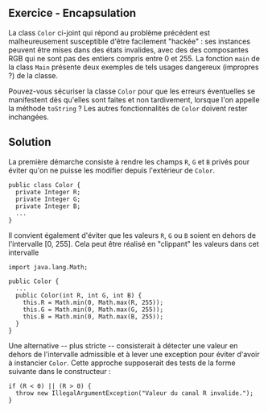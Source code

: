 
Exercice - Encapsulation
--------------------------------------------------------------------------------

La class `Color` ci-joint qui répond au problème précédent est malheureusement 
susceptible d'être facilement "hackée" : ses instances peuvent être mises 
dans des états invalides, avec des des composantes RGB qui ne sont pas des 
entiers compris entre 0 et 255. La fonction `main` de la class `Main` présente 
deux exemples de tels usages dangereux (impropres ?) de la classe.

Pouvez-vous sécuriser la classe `Color` pour que les erreurs éventuelles
se manifestent dès qu'elles sont faites et non tardivement,
lorsque l'on appelle la méthode `toString` ? 
Les autres fonctionnalités de `Color` doivent rester inchangées.

Solution
--------------------------------------------------------------------------------

La première démarche consiste à rendre les champs `R`, `G` et `B` privés
pour éviter qu'on ne puisse les modifier depuis l'extérieur de `Color`.

    public class Color {
      private Integer R;
      private Integer G;
      private Integer B;
      ...
    }

Il convient également d'éviter que les valeurs `R`, `G` ou `B` soient en
dehors de l'intervalle [0, 255]. Cela peut être réalisé en "clippant" 
les valeurs dans cet intervalle

    import java.lang.Math;

    public Color {
      ...
      public Color(int R, int G, int B) {
        this.R = Math.min(0, Math.max(R, 255));
        this.G = Math.min(0, Math.max(G, 255));
        this.B = Math.min(0, Math.max(B, 255));
      }
    }

Une alternative -- plus stricte -- consisterait à détecter une valeur en dehors 
de l'intervalle admissible et à lever une exception pour éviter d'avoir à
instancier `Color`. Cette approche supposerait des tests de la forme suivante
dans le constructeur :

    if (R < 0) || (R > 0) {
      throw new IllegalArgumentException("Valeur du canal R invalide.");
    }